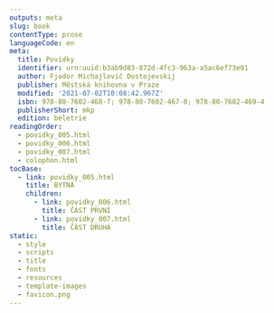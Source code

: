 ```yaml
---
outputs: meta
slug: book
contentType: prose
languageCode: en
meta:
  title: Povídky
  identifier: urn:uuid:b3ab9d83-872d-4fc3-963a-a5ac6ef73e91
  author: Fjodor Michajlovič Dostojevskij
  publisher: Městská knihovna v Praze
  modified: '2021-07-02T10:08:42.967Z'
  isbn: 978-80-7602-468-7; 978-80-7602-467-0; 978-80-7602-469-4
  publisherShort: mkp
  edition: beletrie
readingOrder:
  - povidky_005.html
  - povidky_006.html
  - povidky_007.html
  - colophon.html
tocBase:
  - link: povidky_005.html
    title: BYTNÁ
    children:
      - link: povidky_006.html
        title: ČÁST PRVNÍ
      - link: povidky_007.html
        title: ČÁST DRUHÁ
static:
  - style
  - scripts
  - title
  - fonts
  - resources
  - template-images
  - favicon.png
---
```

